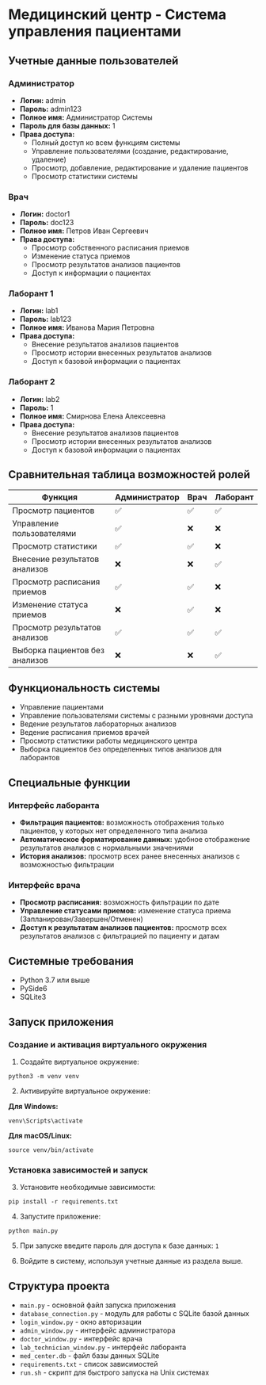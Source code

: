# Медицинский центр - Система управления пациентами

## Учетные данные пользователей

### Администратор
- **Логин:** admin
- **Пароль:** admin123
- **Полное имя:** Администратор Системы
- **Пароль для базы данных:** 1
- **Права доступа:**
  - Полный доступ ко всем функциям системы
  - Управление пользователями (создание, редактирование, удаление)
  - Просмотр, добавление, редактирование и удаление пациентов
  - Просмотр статистики системы

### Врач
- **Логин:** doctor1
- **Пароль:** doc123
- **Полное имя:** Петров Иван Сергеевич
- **Права доступа:**
  - Просмотр собственного расписания приемов
  - Изменение статуса приемов
  - Просмотр результатов анализов пациентов
  - Доступ к информации о пациентах

### Лаборант 1
- **Логин:** lab1
- **Пароль:** lab123
- **Полное имя:** Иванова Мария Петровна
- **Права доступа:**
  - Внесение результатов анализов пациентов
  - Просмотр истории внесенных результатов анализов
  - Доступ к базовой информации о пациентах

### Лаборант 2
- **Логин:** lab2
- **Пароль:** 1
- **Полное имя:** Смирнова Елена Алексеевна
- **Права доступа:**
  - Внесение результатов анализов пациентов
  - Просмотр истории внесенных результатов анализов
  - Доступ к базовой информации о пациентах

## Сравнительная таблица возможностей ролей

| Функция | Администратор | Врач | Лаборант |
|---------|---------------|------|----------|
| Просмотр пациентов | ✅ | ✅ | ✅ |
| Управление пользователями | ✅ | ❌ | ❌ |
| Просмотр статистики | ✅ | ✅ | ❌ |
| Внесение результатов анализов | ❌ | ❌ | ✅ |
| Просмотр расписания приемов | ✅ | ✅ | ❌ |
| Изменение статуса приемов | ❌ | ✅ | ❌ |
| Просмотр результатов анализов | ✅ | ✅ | ✅ |
| Выборка пациентов без анализов | ❌ | ❌ | ✅ |

## Функциональность системы

- Управление пациентами
- Управление пользователями системы с разными уровнями доступа
- Ведение результатов лабораторных анализов
- Ведение расписания приемов врачей
- Просмотр статистики работы медицинского центра
- Выборка пациентов без определенных типов анализов для лаборантов

## Специальные функции

### Интерфейс лаборанта
- **Фильтрация пациентов:** возможность отображения только пациентов, у которых нет определенного типа анализа
- **Автоматическое форматирование данных:** удобное отображение результатов анализов с нормальными значениями
- **История анализов:** просмотр всех ранее внесенных анализов с возможностью фильтрации

### Интерфейс врача
- **Просмотр расписания:** возможность фильтрации по дате
- **Управление статусами приемов:** изменение статуса приема (Запланирован/Завершен/Отменен)
- **Доступ к результатам анализов пациентов:** просмотр всех результатов анализов с фильтрацией по пациенту и датам

## Системные требования

- Python 3.7 или выше
- PySide6
- SQLite3

## Запуск приложения

### Создание и активация виртуального окружения

1. Создайте виртуальное окружение:
```
python3 -m venv venv
```

2. Активируйте виртуальное окружение:

**Для Windows:**
```
venv\Scripts\activate
```

**Для macOS/Linux:**
```
source venv/bin/activate
```

### Установка зависимостей и запуск

3. Установите необходимые зависимости:
```
pip install -r requirements.txt
```

4. Запустите приложение:
```
python main.py
```

5. При запуске введите пароль для доступа к базе данных: `1`

6. Войдите в систему, используя учетные данные из раздела выше.

## Структура проекта

- `main.py` - основной файл запуска приложения
- `database_connection.py` - модуль для работы с SQLite базой данных
- `login_window.py` - окно авторизации
- `admin_window.py` - интерфейс администратора
- `doctor_window.py` - интерфейс врача
- `lab_technician_window.py` - интерфейс лаборанта
- `med_center.db` - файл базы данных SQLite
- `requirements.txt` - список зависимостей
- `run.sh` - скрипт для быстрого запуска на Unix системах
